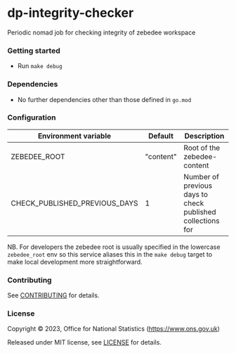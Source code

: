 # dp-integrity-checker

Periodic nomad job for checking integrity of zebedee workspace

### Getting started

* Run `make debug`

### Dependencies

* No further dependencies other than those defined in `go.mod`

### Configuration

| Environment variable          | Default   | Description                                                |
|-------------------------------|-----------|------------------------------------------------------------|
| ZEBEDEE_ROOT                  | "content" | Root of the zebedee-content                                |
| CHECK_PUBLISHED_PREVIOUS_DAYS | 1         | Number of previous days to check published collections for |

NB. For developers the zebedee root is usually specified in the lowercase `zebedee_root` env so this service aliases
this in the `make debug` target to make local development more straightforward.

### Contributing

See [CONTRIBUTING](CONTRIBUTING.md) for details.

### License

Copyright © 2023, Office for National Statistics (https://www.ons.gov.uk)

Released under MIT license, see [LICENSE](LICENSE.md) for details.

